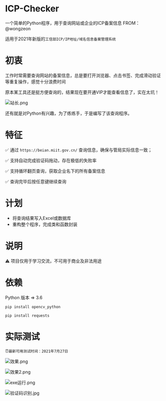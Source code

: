 # ICP-Checker
一个简单的Python程序，用于查询网站或企业的ICP备案信息
FROM：@wongzeon


适用于2021年新版的`工信部ICP/IP地址/域名信息备案管理系统`

# 初衷
工作时常需要查询网站的备案信息，总是要打开浏览器、点击书签、完成滑动验证等重复操作，感觉十分浪费时间

原本某工具还是挺方便查询的，结果现在要开通VIP才能查看信息了，实在太坑！

![站长.png](http://ww1.sinaimg.cn/large/61e8a333gy1gqjfsan5qvj20xg0760sv.jpg)

还有就是对Python有兴趣，为了练练手，于是编写了该查询程序。

# 特征
✅ 通过 `https://beian.miit.gov.cn/` 查询信息，确保与管局实际信息一致；

✅ 支持自动完成验证码拖动，存在极低的失败率

✅ 支持循环翻页查询，获取企业名下的所有备案信息

✅ 查询完毕后按任意键继续查询

# 计划
* 将查询结果写入Excel或数据库
* 重构整个程序，完成类和函数封装

# 说明
⚠ 项目仅用于学习交流，不可用于商业及非法用途

# 依赖

Python 版本 => 3.6

`pip install opencv_python`

`pip install requests`

# 实际测试

⏰`最新可用测试时间：2021年7月27日`

![效果.png](http://ww1.sinaimg.cn/large/61e8a333gy1gqjg0q201aj20oy0c6dfw.jpg)

![效果2.png](http://ww1.sinaimg.cn/large/61e8a333gy1gqjfv90ti8j20oc0cz0st.jpg)

![exe运行.png](http://ww1.sinaimg.cn/large/001NakGngy1gsvkys0salj610c0l2tkd02.jpg)

![验证码识别.jpg](http://ww1.sinaimg.cn/large/61e8a333gy1gqjgtbrt35j20dw05agm8.jpg)
